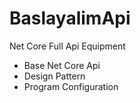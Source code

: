 # BaslayalimApi
Net Core Full Api Equipment

- Base Net Core Api
- Design Pattern
- Program Configuration
